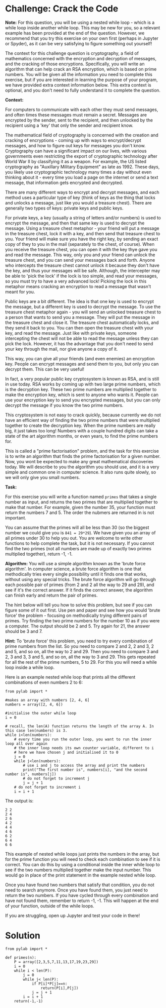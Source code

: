 # Challenge: Crack the Code

**Note:** For this question, you will be using a nested while loop - which is a while loop inside another while loop. This may be new for you, so a relevant example has been provided at the end of the question. However, we recommend that you try this exercise on your own first (perhaps in Jupyter or Spyder), as it can be very satisfying to figure something out yourself!

The context for this challenge question is cryptography, a field of mathematics concerned with the encryption and decryption of messages, and the cracking of those encryptions. Specifically, you will write an algorithm that can help crack an RSA encryption, which is based on prime numbers. You will be given all the information you need to complete this exercise, but if you are interested in learning the purpose of your program, we have provided extra context information below. This extra context is optional, and you don't need to fully understand it to complete the question.

**Context:**

For computers to communicate with each other they must send messages, and often times these messages must remain a secret. Messages are encrypted by the sender, sent to the recipient, and then unlocked by the recipient using a 'key' that only the sender and recipient know. 

The mathematical field of cryptography is concerned with the creation and cracking of encryptions - coming up with ways to encrypt/decrypt messages, and how to figure out keys for messages you don't know. Cryptography can have a significant impact on our lives, with various governments even restricting the export of cryptographic technology after World War II by classifying it as a weapon. For example, the US listed cryptography as "Auxillary Military Equipment" as late as 1992. These days, you likely use cryptographic technology many times a day without even thinking about it - every time you load a page on the internet or send a text message, that information gets encrypted and decrypted. 

There are many different ways to encrypt and decrypt messages, and each method uses a particular type of key (think of keys as the thing that locks and unlocks a message, just like you would a treasure chest). There are generally two types of keys: private keys and public keys. 

For private keys, a key (usually a string of letters and/or numbers) is used to encrypt the message, and then that same key is used to decrypt the message. Using a treasure chest metaphor - your friend will put a message in the treasure chest, lock it with a key, and then send that treasure chest to you. Your friend will make sure you have the right key, by sending an exact copy of they to you in the mail (separately to the chest, of course). When you receive the treasure chest, you can open it with the key thye gave you and read the message. This way, only you and your friend can unlock the treasure chest, and you can send your messages back and forth. Anyone who intercepts the treasure chest cannot unlock it because they don't have the key, and thus your messages will be safe. Although, the intercepter may be able to 'pick the lock' if the lock is too simple, and read your messages, so you must try to have a very advanced lock! Picking the lock in this metaphor means cracking an encryption to read a message that wasn't meant for you. 

Public keys are a bit different. The idea is that one key is used to encrypt the message, but a different key is used to decrypt the message. To use the treasure chest metaphor again - you will send an unlocked treasure chest to a person that wants to send you a message. They will put the message in the treasure chest and close it. The treasure chest automatically locks, and they send it back to you. You can then open the treasure chest with your key, and read the message. Just like with private keys, someone intercepting the chest will not be able to read the message unless they can pick the lock. However, it has the advantage that you don't need to send your key through the mail, nor give anyone a copy of it. 

This way, you can give all your friends (and even enemies) an encryption key. People can encrypt messages and send them to you, but only you can decrypt them. This can be very useful!

In fact, a very popular public key cryptosystem is known as RSA, and is still in use today. RSA works by coming up with two large prime numbers, which is the decryption key. These two prime numbers are multiplied together to make the encryption key, which is sent to anyone who wants it. People can use your encryption key to send you encrypted messages, but you can only decrypt the message if you know the two prime numbers. 

This cryptosystem is not easy to crack quickly, because currently we do not have an efficient way of finding the two prime numbers that were multiplied together to create the decryption key. When the prime numbers are really big, it just takes too long! Numbers with a couple hundred digits can take a state of the art algorithm months, or even years, to find the prime numbers for. 

This is called a "prime factorisation" problem, and the task for this exercise is to write an algorithm that finds the prime factorisation for a given number. Now, you wont be expected to make any great mathematical discoveries today. We will describe to you the algorithm you should use, and it is a very simple and common one in computer science. It also runs quite slowly, so we will only give you small numbers.

**Task:**

For this exercise you will write a function named `primes` that takes a single number as input, and returns the two primes that are multiplied together to make that number. For example, given the number 35, your function must return the numbers 7 and 5. The order the nubmers are returned in is not important. 

You can assume that the primes will all be less than 30 (so the biggest number we could give you is `841 = 29*29`). We have given you an array of all primes under 30 to help you out. You are welcome to write other functions to help complete the task, but it is not necessary. If you cannot find the two primes (not all numbers are made up of exactly two primes multiplied together), return -1, -1.


**Algorithm:**
You will use a simple algorithm known as the 'brute force algorithm'. In computer science, a brute force algorithm is one that methodically tries every single possibility until it finds one that works, without using any special tricks. The brute force algorithm will go through each possible pair of primes (from 2 and 2 all the way to 29 and 29), and see if it's the correct answer. If it finds the correct answer, the algorithm can finish early and return the pair of primes.

The hint below will tell you how to solve this problem, but see if you can figure some of it out first. Use pen and paper and see how you would 'brute force' the problem - focusing on methodically trying different pairs of primes. Try finding the two prime numbers for the number 10 as if you were a computer. The output should be 2 and 5. Try again for 21, the answer should be 3 and 7.


**Hint:** To 'brute force' this problem, you need to try every combination of prime numbers from the list. So you need to compare 2 and 2, 2 and 3, 2 and 5, and so on, all the way to 2 and 29. Then you need to compare 3 and 2, 3 and 3, 3 and 5, and so on, all the way to 3 and 29. This gets repeated for all the rest of the prime numbers, 5 to 29. For this you will need a while loop inside a while loop. 

Here is an example nested while loop that prints all the different combinations of even numbers 2 to 6:

```
from pylab import *

#makes an array with numbers [2, 4, 6]
numbers = array([2, 4, 6])

#initialise the outer while loop
i = 0

# recall, the len(A) function returns the length of the array A. In this case len(numbers) is 3.
while i<len(numbers):
    # every time you run the outer loop, you want to run the inner loop all over again
    # the inner loop needs its own counter variable, different to i
    # here we have chosen j and initialised it to 0
    j = 0
    while j<len(numbers):
        # use i and j to access the array and print the numbers
        print("The first number is", numbers[i], "and the second number is", numbers[j])
        # do not forget to increment j
        j = j + 1
    # do not forget to increment i
    i = i + 1

```

The output is: 

```
2 2
2 4
2 6
4 2
4 4
4 6
6 2
6 4
6 6
```

This example of nested while loops just prints the numbers in the array, but for the prime function you will need to check each combination to see if it is correct. You can do this by using a conditional inside the inner while loop to see if the two numbers multiplied together make the input number. This would go in place of the print statement in the example nested while loop. 

Once you have found two numbers that satisfy that condition, you do not need to search anymore. Once you have found them, you just need to return the two numbers. If you have cycled through every combination and have not found them, remember to return -1, -1. This will happen at the end of your function, outside of the while loops. 

If you are struggling, open up Jupyter and test your code in there!

# Solution

```
from pylab import *

def primes(n):
    P = array([2,3,5,7,11,13,17,19,23,29])
    i = 0
    while i < len(P):
        j = 0
        while j< len(P):
            if P[i]*P[j]==n:
                return(P[i],P[j])
            j = j + 1
        i = i + 1
    return(-1,-1)


```
